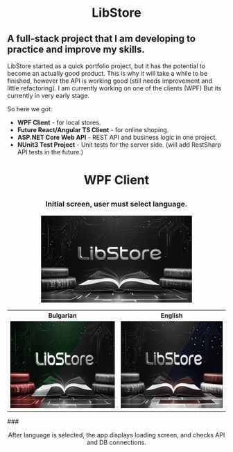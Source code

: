 # <p align="center">LibStore</p>
 ## A full-stack project that I am developing to practice and improve my skills.
 LibStore started as a quick portfolio project, but it has the potential to become an actually good product. This is why it will take a while to be finished, however the API is working good (still needs improvement and little refactoring). I am currently working on one of the clients (WPF) But its currently in very early stage.

 So here we got:
 - **WPF Client** - for local stores.
 - **Future React/Angular TS Client** - for online shoping.
- **ASP.NET Core Web API** - REST API and business logic in one project.
- **NUnit3 Test Project** - Unit tests for the server side. (will add RestSharp API tests in the future.)

# <p align="center">WPF Client</p>
### <p align="center">Initial screen, user must select language.</p>
<p align="center">
<img height="200" alt="Language selection screen" src="Screenshots/1.png"/></p>
<table align="center">
    <tr>
        <th>Bulgarian</th>
        <th>English</th>
    </tr>
    <tr>
        <td><img alt="Bulgarian" height="200" src="Screenshots/2.png">
        <td><img alt="English" height="200" src="Screenshots/3.png">
</table>
### <p align="center"> After language is selected, the app displays loading screen, and checks API and DB connections.</p>
 

